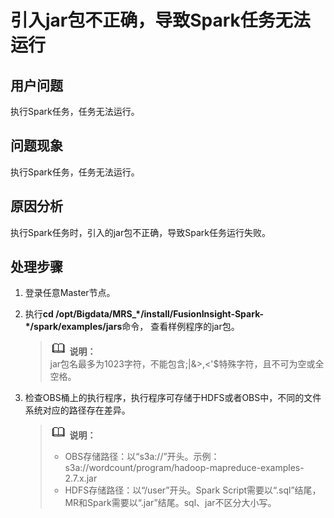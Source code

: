 # 引入jar包不正确，导致Spark任务无法运行<a name="ZH-CN_TOPIC_0169690315"></a>

## 用户问题<a name="section18305143583116"></a>

执行Spark任务，任务无法运行。

## 问题现象<a name="section117424454313"></a>

执行Spark任务，任务无法运行。

## 原因分析<a name="section1237061220324"></a>

执行Spark任务时，引入的jar包不正确，导致Spark任务运行失败。

## 处理步骤<a name="section19592015143711"></a>

1.  登录任意Master节点。
2.  执行**cd /opt/Bigdata/MRS\_\*/install/FusionInsight-Spark-\*/spark/examples/jars**命令， 查看样例程序的jar包。

    >![](public_sys-resources/icon-note.gif) **说明：**   
    >jar包名最多为1023字符，不能包含;|&\>,<'$特殊字符，且不可为空或全空格。  

3.  检查OBS桶上的执行程序，执行程序可存储于HDFS或者OBS中，不同的文件系统对应的路径存在差异。

    >![](public_sys-resources/icon-note.gif) **说明：**   
    >-   OBS存储路径：以“s3a://”开头。示例：s3a://wordcount/program/hadoop-mapreduce-examples-2.7.x.jar  
    >-   HDFS存储路径：以“/user”开头。Spark Script需要以“.sql”结尾，MR和Spark需要以“.jar”结尾。sql、jar不区分大小写。  


